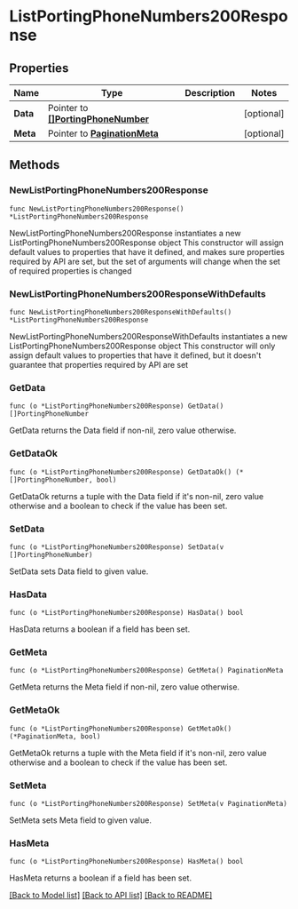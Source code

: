 # ListPortingPhoneNumbers200Response

## Properties

Name | Type | Description | Notes
------------ | ------------- | ------------- | -------------
**Data** | Pointer to [**[]PortingPhoneNumber**](PortingPhoneNumber.md) |  | [optional] 
**Meta** | Pointer to [**PaginationMeta**](PaginationMeta.md) |  | [optional] 

## Methods

### NewListPortingPhoneNumbers200Response

`func NewListPortingPhoneNumbers200Response() *ListPortingPhoneNumbers200Response`

NewListPortingPhoneNumbers200Response instantiates a new ListPortingPhoneNumbers200Response object
This constructor will assign default values to properties that have it defined,
and makes sure properties required by API are set, but the set of arguments
will change when the set of required properties is changed

### NewListPortingPhoneNumbers200ResponseWithDefaults

`func NewListPortingPhoneNumbers200ResponseWithDefaults() *ListPortingPhoneNumbers200Response`

NewListPortingPhoneNumbers200ResponseWithDefaults instantiates a new ListPortingPhoneNumbers200Response object
This constructor will only assign default values to properties that have it defined,
but it doesn't guarantee that properties required by API are set

### GetData

`func (o *ListPortingPhoneNumbers200Response) GetData() []PortingPhoneNumber`

GetData returns the Data field if non-nil, zero value otherwise.

### GetDataOk

`func (o *ListPortingPhoneNumbers200Response) GetDataOk() (*[]PortingPhoneNumber, bool)`

GetDataOk returns a tuple with the Data field if it's non-nil, zero value otherwise
and a boolean to check if the value has been set.

### SetData

`func (o *ListPortingPhoneNumbers200Response) SetData(v []PortingPhoneNumber)`

SetData sets Data field to given value.

### HasData

`func (o *ListPortingPhoneNumbers200Response) HasData() bool`

HasData returns a boolean if a field has been set.

### GetMeta

`func (o *ListPortingPhoneNumbers200Response) GetMeta() PaginationMeta`

GetMeta returns the Meta field if non-nil, zero value otherwise.

### GetMetaOk

`func (o *ListPortingPhoneNumbers200Response) GetMetaOk() (*PaginationMeta, bool)`

GetMetaOk returns a tuple with the Meta field if it's non-nil, zero value otherwise
and a boolean to check if the value has been set.

### SetMeta

`func (o *ListPortingPhoneNumbers200Response) SetMeta(v PaginationMeta)`

SetMeta sets Meta field to given value.

### HasMeta

`func (o *ListPortingPhoneNumbers200Response) HasMeta() bool`

HasMeta returns a boolean if a field has been set.


[[Back to Model list]](../README.md#documentation-for-models) [[Back to API list]](../README.md#documentation-for-api-endpoints) [[Back to README]](../README.md)



